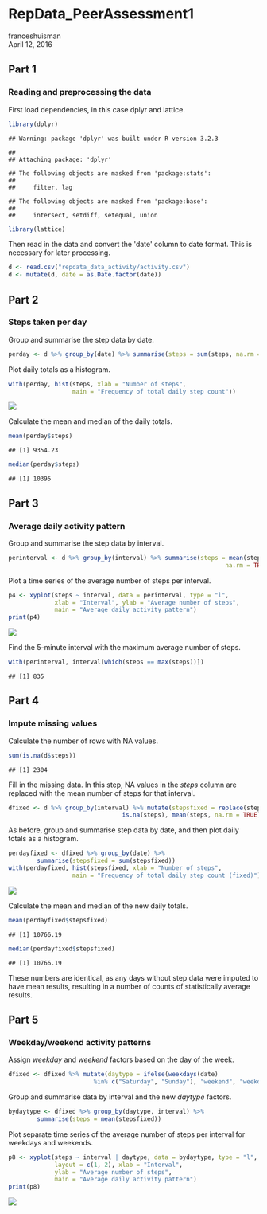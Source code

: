 # RepData_PeerAssessment1
franceshuisman  
April 12, 2016  



## Part 1
### Reading and preprocessing the data

First load dependencies, in this case dplyr and lattice.


```r
library(dplyr)
```

```
## Warning: package 'dplyr' was built under R version 3.2.3
```

```
## 
## Attaching package: 'dplyr'
```

```
## The following objects are masked from 'package:stats':
## 
##     filter, lag
```

```
## The following objects are masked from 'package:base':
## 
##     intersect, setdiff, setequal, union
```

```r
library(lattice)
```

Then read in the data and convert the 'date' column to date format. This is
necessary for later processing.


```r
d <- read.csv("repdata_data_activity/activity.csv")
d <- mutate(d, date = as.Date.factor(date))
```


## Part 2
### Steps taken per day

Group and summarise the step data by date.


```r
perday <- d %>% group_by(date) %>% summarise(steps = sum(steps, na.rm = TRUE))
```

Plot daily totals as a histogram.


```r
with(perday, hist(steps, xlab = "Number of steps", 
                  main = "Frequency of total daily step count"))
```

![](PA1_template_files/figure-html/stepsperday2-1.png)

Calculate the mean and median of the daily totals.


```r
mean(perday$steps)
```

```
## [1] 9354.23
```

```r
median(perday$steps)
```

```
## [1] 10395
```


## Part 3
### Average daily activity pattern

Group and summarise the step data by interval.


```r
perinterval <- d %>% group_by(interval) %>% summarise(steps = mean(steps, 
                                                             na.rm = TRUE))
```

Plot a time series of the average number of steps per interval.


```r
p4 <- xyplot(steps ~ interval, data = perinterval, type = "l", 
             xlab = "Interval", ylab = "Average number of steps", 
             main = "Average daily activity pattern")
print(p4)
```

![](PA1_template_files/figure-html/perintervall2-1.png)

Find the 5-minute interval with the maximum average number of steps.


```r
with(perinterval, interval[which(steps == max(steps))])
```

```
## [1] 835
```


## Part 4
### Impute missing values

Calculate the number of rows with NA values.


```r
sum(is.na(d$steps))
```

```
## [1] 2304
```

Fill in the missing data. In this step, NA values in the *steps* column are
replaced with the mean number of steps for that interval.


```r
dfixed <- d %>% group_by(interval) %>% mutate(stepsfixed = replace(steps,
                                is.na(steps), mean(steps, na.rm = TRUE)))
```

As before, group and summarise step data by date, and then plot daily totals
as a histogram.


```r
perdayfixed <- dfixed %>% group_by(date) %>% 
        summarise(stepsfixed = sum(stepsfixed))
with(perdayfixed, hist(stepsfixed, xlab = "Number of steps", 
                  main = "Frequency of total daily step count (fixed)"))
```

![](PA1_template_files/figure-html/impute3-1.png)

Calculate the mean and median of the new daily totals.


```r
mean(perdayfixed$stepsfixed)
```

```
## [1] 10766.19
```

```r
median(perdayfixed$stepsfixed)
```

```
## [1] 10766.19
```

These numbers are identical, as any days without step data were imputed to have 
mean results, resulting in a number of counts of statistically average results. 


## Part 5
### Weekday/weekend activity patterns

Assign *weekday* and *weekend* factors based on the day of the week.


```r
dfixed <- dfixed %>% mutate(daytype = ifelse(weekdays(date) 
                        %in% c("Saturday", "Sunday"), "weekend", "weekday"))
```

Group and summarise data by interval and the new *daytype* factors.


```r
bydaytype <- dfixed %>% group_by(daytype, interval) %>% 
        summarise(steps = mean(stepsfixed))
```

Plot separate time series of the average number of steps per interval for 
weekdays and weekends.


```r
p8 <- xyplot(steps ~ interval | daytype, data = bydaytype, type = "l", 
             layout = c(1, 2), xlab = "Interval", 
             ylab = "Average number of steps", 
             main = "Average daily activity pattern")
print(p8)
```

![](PA1_template_files/figure-html/daytype3-1.png)
